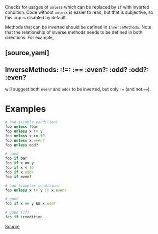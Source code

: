 
Checks for usages of `unless` which can be replaced by `if` with inverted condition.
Code without `unless` is easier to read, but that is subjective, so this cop
is disabled by default.

Methods that can be inverted should be defined in `InverseMethods`. Note that
the relationship of inverse methods needs to be defined in both directions.
For example,

[source,yaml]
----
InverseMethods:
  :!=: :==
  :even?: :odd?
  :odd?: :even?
----

will suggest both `even?` and `odd?` to be inverted, but only `!=` (and not `==`).

# Examples

```ruby
# bad (simple condition)
foo unless !bar
foo unless x != y
foo unless x >= 10
foo unless x.even?
foo unless odd?

# good
foo if bar
foo if x == y
foo if x < 10
foo if x.odd?
foo if even?

# bad (complex condition)
foo unless x != y || x.even?

# good
foo if x == y && x.odd?

# good (if)
foo if !condition
```

[Source](http://www.rubydoc.info/gems/rubocop/RuboCop/Cop/Style/InvertibleUnlessCondition)